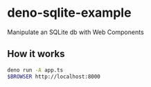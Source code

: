 # deno-sqlite-example

Manipulate an SQLite db with Web Components

## How it works

```bash
deno run -A app.ts
$BROWSER http://localhost:8000
```
